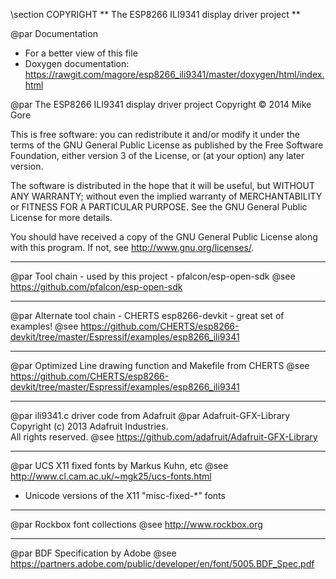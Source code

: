 \section COPYRIGHT
** The ESP8266 ILI9341 display driver project **

@par Documentation
 * For a better view of this file
 * Doxygen documentation: https://rawgit.com/magore/esp8266_ili9341/master/doxygen/html/index.html

@par The ESP8266 ILI9341 display driver project Copyright &copy; 2014 Mike Gore

 This is free software: you can redistribute it and/or modify it under the 
 terms of the GNU General Public License as published by the Free Software 
 Foundation, either version 3 of the License, or (at your option) any later version.

 The software is distributed in the hope that it will be useful,
 but WITHOUT ANY WARRANTY; without even the implied warranty of
 MERCHANTABILITY or FITNESS FOR A PARTICULAR PURPOSE.  See the
 GNU General Public License for more details.

 You should have received a copy of the GNU General Public License
 along with this program.  If not, see <http://www.gnu.org/licenses/>.


___
 @par Tool chain - used by this project - pfalcon/esp-open-sdk 
 @see  https://github.com/pfalcon/esp-open-sdk

___
 @par Alternate tool chain - CHERTS esp8266-devkit - great set of examples!
 @see https://github.com/CHERTS/esp8266-devkit/tree/master/Espressif/examples/esp8266_ili9341

___
 @par Optimized Line drawing function and Makefile from CHERTS
 @see https://github.com/CHERTS/esp8266-devkit/tree/master/Espressif/examples/esp8266_ili9341
___
 @par ili9341.c driver code from Adafruit
 @par Adafruit-GFX-Library Copyright (c) 2013 Adafruit Industries.  
  All rights reserved.
 @see  https://github.com/adafruit/Adafruit-GFX-Library
___
 @par UCS X11 fixed fonts by Markus Kuhn, etc
 @see http://www.cl.cam.ac.uk/~mgk25/ucs-fonts.html
 * Unicode versions of the X11 "misc-fixed-*" fonts

___
 @par Rockbox font collections
 @see http://www.rockbox.org
 
___
 @par BDF Specification by Adobe
 @see https://partners.adobe.com/public/developer/en/font/5005.BDF_Spec.pdf

